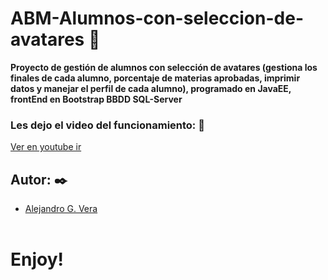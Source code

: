 # ABM-Alumnos-con-seleccion-de-avatares 🚀
__Proyecto de gestión de alumnos con selección de avatares (gestiona los finales de cada alumno, porcentaje de materias aprobadas, imprimir datos y manejar el perfil de cada alumno), programado en JavaEE, frontEnd en Bootstrap BBDD SQL-Server__

### Les dejo el video del funcionamiento: 🔧
[Ver en youtube ir](https://www.youtube.com/watch?v=3TmNe4m7Km0)

## Autor: ✒️
* [Alejandro G. Vera](https://linkedin.com/in/alejandro-gonzalo-vera/)
<br/></br>
# Enjoy!
